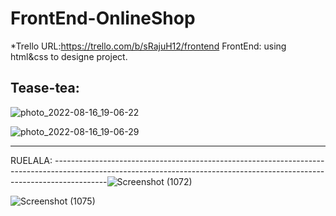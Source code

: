 # FrontEnd-OnlineShop


*Trello URL:https://trello.com/b/sRajuH12/frontend
FrontEnd: using html&css to designe project.


Tease-tea:
-------------------------------------------------------------------------------------------------------------------------------------------------------------------------
![photo_2022-08-16_19-06-22](https://user-images.githubusercontent.com/83461302/184907326-df594514-a955-49d8-b993-ee87c45bb027.jpg)



![photo_2022-08-16_19-06-29](https://user-images.githubusercontent.com/83461302/184907582-b4ebb2af-53c8-48af-9c1b-14d3fd120319.jpg)



-------------------------------------------------------------------------------------------------------------------------------------------------------------------------

RUELALA:
-------------------------------------------------------------------------------------------------------------------------------------------------------------------------![Screenshot (1072)](https://user-images.githubusercontent.com/83461302/185557758-324057c3-a637-4d1f-8ec3-5192a2bc7bac.png)



![Screenshot (1075)](https://user-images.githubusercontent.com/83461302/185558210-481080fc-3514-4c3d-8064-79413066d28a.png)
